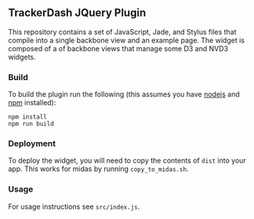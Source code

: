 ## TrackerDash JQuery Plugin

This repository contains a set of JavaScript, Jade, and Stylus files that
compile into a single backbone view and an example page. The widget is
composed of a of backbone views that manage some D3 and NVD3 widgets.

### Build

To build the plugin run the following (this assumes you have
[nodejs](http://nodejs.org/) and [npm](https://www.npmjs.org/) installed):

```
npm install
npm run build
```

### Deployment

To deploy the widget, you will need to copy the contents of `dist` into your
app. This works for midas by running `copy_to_midas.sh`.

### Usage

For usage instructions see `src/index.js`.
